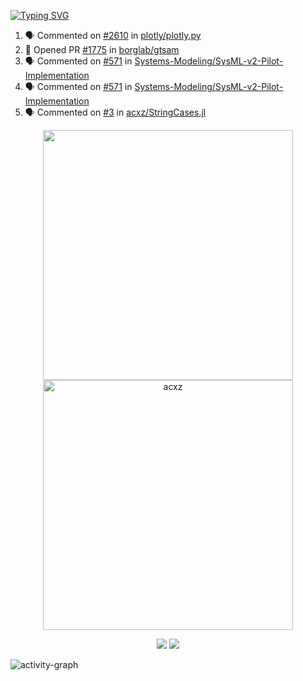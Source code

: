 [![Typing SVG](https://readme-typing-svg.herokuapp.com?size=16&color=AFFFA3&multiline=true&height=75&lines=contributing+to+robotics%2Fae%2Fml%2Fgpu;packaging+it+for+archlinux;ricer)](https://git.io/typing-svg)

<!--START_SECTION:activity-->
1. 🗣 Commented on [#2610](https://github.com/plotly/plotly.py/issues/2610#issuecomment-2209299656) in [plotly/plotly.py](https://github.com/plotly/plotly.py)
2. 💪 Opened PR [#1775](https://github.com/borglab/gtsam/pull/1775) in [borglab/gtsam](https://github.com/borglab/gtsam)
3. 🗣 Commented on [#571](https://github.com/Systems-Modeling/SysML-v2-Pilot-Implementation/issues/571#issuecomment-2204798122) in [Systems-Modeling/SysML-v2-Pilot-Implementation](https://github.com/Systems-Modeling/SysML-v2-Pilot-Implementation)
4. 🗣 Commented on [#571](https://github.com/Systems-Modeling/SysML-v2-Pilot-Implementation/issues/571#issuecomment-2195872820) in [Systems-Modeling/SysML-v2-Pilot-Implementation](https://github.com/Systems-Modeling/SysML-v2-Pilot-Implementation)
5. 🗣 Commented on [#3](https://github.com/acxz/StringCases.jl/issues/3#issuecomment-2170426947) in [acxz/StringCases.jl](https://github.com/acxz/StringCases.jl)
<!--END_SECTION:activity-->

<p align="center">
  <img width="400em" src=https://github-readme-stats.vercel.app/api?username=acxz&include_all_commits=true&show_icons=true />
  <img width="400em" src="https://github-readme-streak-stats.herokuapp.com/?user=acxz&" alt="acxz" />
</p>

<p align="center">
  <img src=https://github-readme-stats.vercel.app/api/top-langs/?username=acxz&layout=compact />
  <img src=https://github-profile-trophy.vercel.app/?username=acxz&row=2&column=4 />
</p>

![activity-graph](https://github-readme-activity-graph.vercel.app/graph?username=acxz&bg_color=053c4a&color=ffffff&line=76c533&point=8f2fe1&area=true&hide_border=true&hide_title=true)
